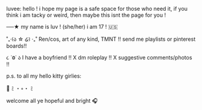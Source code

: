 luvee: hello ! i hope my page is a safe space for those who need it, if you think i am tacky or weird, then maybe this isnt the page for you ! 

──★ my name is luv ! (she/her) i am 17 ! 🇺🇸

˚₊‧꒰ა ☆ ໒꒱ ‧₊˚ Ren/cos, art of any kind, TMNT !! send me playlists or pinterest boards!!

૮ ˙Ⱉ˙ ა I have a boyfriend !! X dm roleplay !! X suggestive comments/photos !!

p.s. to all my hello kitty girlies: 

🎀
ﾐ ・◦・ ﾐ

welcome all ye hopeful and bright 🎧

<!---
Luvee-ong/Luvee-ong is a ✨ special ✨ repository because its `README.md` (this file) appears on your GitHub profile.
You can click the Preview link to take a look at your changes.
--->

